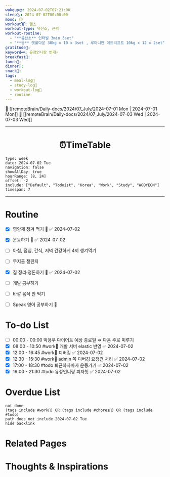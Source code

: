 ```yaml
---
wakeup🌞: 2024-07-02T07:21:00
sleep🌜: 2024-07-02T00:00:00
mood: 😐
workout🏋️: 헬스
workout-type: 유산소, 근력
workout-routine:
  - "**유산소** 인터벌 3min 3set"
  - "**등** 랫풀다운 30kg x 10 x 3set , 루마니안 데드리프트 10kg x 12 x 2set"
gratitude🙏: 
keyword🗝️: 유정언니랑 번개⚡
breakfast🍳: 
lunch🍚: 
dinner🥗: 
snack🍬: 
tags:
  - meal-log📝
  - study-log📓
  - workout-log💪
  - routine
---
```


🔺 [[remoteBrain/Daily-docs/2024/07_July/2024-07-01 Mon | 2024-07-01 Mon]]
🔻 [[remoteBrain/Daily-docs/2024/07_July/2024-07-03 Wed | 2024-07-03 Wed]]
___
<h1> <center>⏰TimeTable </center> </h1>

```gEvent
type: week
date: 2024-07-02 Tue
navigation: false
showAllDay: true
hourRange: [8, 24]
offset: -2
include: ["Default", "Todoist", "Korea", "Work", "Study", "WOOYEON"]
timespan: 7
```

--- 


# Routine 

- [x] 영양제 챙겨 먹기 🔼 ✅ 2024-07-02
- [x] 운동하기 🔼 ✅ 2024-07-02
- [ ] 아침, 점심, 간식, 저녁 건강하게 4끼 챙겨먹기
- [ ] 무지출 챌린지 
- [x] 집 정리·정돈하기 🔼 ✅ 2024-07-02
- [ ] 개발 공부하기
- [ ] 바깥 음식 안 먹기 
- [ ] Speak 영어 공부하기 🔼 


# To-do List

- [ ] 00:00 - 00:00  박용우 다이어트 예상 종료일 ⇒ 다음 주로 미루기 
- [x] 08:00 - 10:50 #work💼 개발 서버 elastic 반영 ✅ 2024-07-02
- [x] 12:00 - 16:45 #work💼 디버깅 ✅ 2024-07-02
- [x] 12:30 - 15:30 #work💼 admin 쪽 디버깅 요청건 처리 ✅ 2024-07-02
- [x] 17:00 - 18:30 #todo 퇴근하자마자 운동가기 ✅ 2024-07-02
- [x] 19:00 - 21:30 #todo 유정언니랑 피자헛 ✅ 2024-07-02
# Overdue List
```tasks
not done
(tags include #work💼) OR (tags include #chores🧺) OR (tags include #todo)
path does not include 2024-07-02 Tue
hide backlink
```

# Related Pages



# Thoughts & Inspirations

